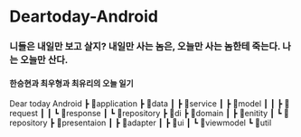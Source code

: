 # Deartoday-Android
### 니들은 내일만 보고 살지? 내일만 사는 놈은, 오늘만 사는 놈한테 죽는다. 나는 오늘만 산다.
#### 한승현과 최우형과 최유리의 오늘 일기

Dear today Android
 ┣ 📂application
 ┣ 📂data
 ┃ ┣ 📂service
 ┃ ┣ 📂model
 ┃ ┃ ┣ 📂request
 ┃ ┃ ┗ 📂response
 ┃ ┗ 📂repository
 ┣ 📂di
 ┣ 📂domain
 ┃ ┣ 📂enitity
 ┃ ┗ 📂repository
 ┣ 📂presentaion
 ┃ ┣ 📂adapter
 ┃ ┣ 📂ui
 ┃ ┗ 📂viewmodel
 ┗ 📂util
